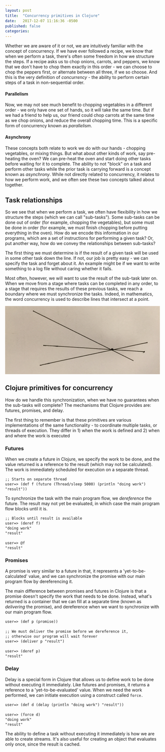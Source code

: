 ```yaml
---
layout: post
title:  "Concurrency primitives in Clojure"
date:   2017-12-07 11:16:36 -0500
published: false
categories: 
---
```


Whether we are aware of it or not, we are intuitively familiar with the concept of concurrency. If we have ever followed a recipe, we know that when we perform a task, there's often some freedom in how we structure the steps. If a recipe asks us to chop onions, carrots, and peppers, we know that we don't have to chop them exactly in this order - we can choose to chop the peppers first, or alternate between all three, if we so choose. And this is the very definition of _concurrency_ - the ability to perform certain steps of a task in non-sequential order.

#### Parallelism
Now, we may not see much benefit to chopping vegetables in a different order - we only have one set of hands, so it will take the same time. But if we had a friend to help us, our friend could chop carrots at the same time as we chop onions, and reduce the overall chopping time. This is a specific form of concurrency known as _parallelism_.

#### Asynchrony
These concepts both relate to work we do with our hands - chopping vegetables, or mixing things. But what about other kinds of work, say pre-heating the oven?  We can pre-heat the oven and start doing other tasks before waiting for it to complete. The ability to not "block" on a task and perform other tasks while the prior task is carrying forward is a concept known as _asynchrony_. While not directly related to concurrency, it relates to how we perform work, and we often see these two concepts talked about together.


## Task relationships

So we see that when we perform a task, we often have flexibility in how we structure the steps (which we can call "sub-tasks"). Some sub-tasks can be done out of order (for example, chopping the vegetables), but some must be done in order (for example, we must finish chopping before putting everything in the oven). How do we encode this information in our programs, which are a set of instructions for performing a given task? Or, put another way, how do we convey the relationships between sub-tasks?

The first thing we must determine is if the result of a given task will be used in some other task down the line. If not, our job is pretty easy - we can specify the task and forget about it. An example might be if we want to write something to a log file without caring whether it fails.

Most often, however, we will want to use the result of the sub-task later on. When we move from a stage where tasks can be completed in any order, to a stage that requires the results of these previous tasks, we reach a boundary where we must synchronize the tasks. Indeed, in mathematics, the word concurrency is used to describe lines that intersect at a point.

![alt text](/assets/concurrent_lines.jpg)


## Clojure primitives for concurrency

How do we handle this synchronization, when we have no guarantees when the sub-tasks will complete? The mechanisms that Clojure provides are: futures, promises, and delay.

The first thing to remember is that these primitives are various implementations of the same functionality - to coordinate multiple tasks, or threads of execution. They differ in 1) when the work is defined and 2) when and where the work is executed

### Futures

When we create a future in Clojure, we specify the work to be done, and the value returned is a reference to the result (which may not be calculated). The work is immediately scheduled for execution on a separate thread.

```
;; Starts on separate thread
user=> (def f (future (Thread/sleep 5000) (println "doing work") "result"))
```

To synchronize the task with the main program flow, we _dereference_ the future. The result may not yet be evaluated, in which case the main program flow blocks until it is.

```
;; Blocks until result is available
user=> (deref f)
"doing work"
"result"

user=> @f
"result"
```

### Promises

A promise is very similar to a future in that, it represents a 'yet-to-be-calculated' value, and we can synchronize the promise with our main program flow by dereferencing it. 


The main difference between promises and futures in Clojure is that a promise doesn't specify the work that needs to be done. Instead, what's returned is a container that we can fill at a separate time (known as _delivering_ the promise), and dereference when we want to synchronize with our main program flow.

```
user=> (def p (promise))

;; We must deliver the promise before we dereference it,
;; otherwise our program will wait forever
user=> (deliver p "result")

user=> (deref p)
"result"
```

### Delay

Delay is a special form in Clojure that allows us to define work to be done without executing it immediately. Like futures and promises, it returns a reference to a 'yet-to-be-evaluated' value. When we need the work performed, we can initiate execution using a construct called `force.`

```
user=> (def d (delay (println "doing work") "result"))

user=> (force d)
"doing work"
"result"
```

The ability to define a task without executing it immediately is how we are able to create streams. It's also useful for creating an object that evaluates only once, since the result is cached.
